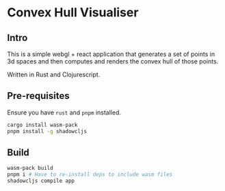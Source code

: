 # Convex Hull Visualiser

## Intro
This is a simple webgl + react application that generates a set of points in 3d
spaces and then computes and renders the convex hull of those points.

Written in Rust and Clojurescript.

## Pre-requisites
Ensure you have `rust` and `pnpm` installed.

``` sh
cargo install wasm-pack
pnpm install -g shadowcljs
```

## Build
```sh
wasm-pack build
pnpm i # Have to re-install deps to include wasm files
shadowcljs compile app
```

